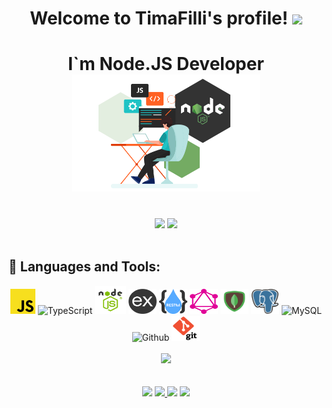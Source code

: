 <h1 align="center">
  Welcome to TimaFilli's profile!
  <img src="https://media.giphy.com/media/hvRJCLFzcasrR4ia7z/giphy.gif" width="28">
</h1>

<h1 align="center">
  I`m Node.JS Developer
  <br>
  <img src="./img/developer1.png" width="300">
</h1>

<br>
<div align="center">
  <a href="https://github.com/timafilli">
  <img height="150" src="https://github-readme-stats.vercel.app/api?username=timafilli&show_icons=true&theme=dark&include_all_commits=true&count_private=true"/></a>
<a>
  <img height="150" src="https://github-readme-stats.vercel.app/api/top-langs/?username=timafilli&layout=compact&langs_count=7&theme=dark"/>
  </a>
</div>

<br>
  
## 🤹 Languages and Tools:
<div style="display: inline_block" align="center">

  <img alt="JavaScript" height="40" width="40" src="./img/js1.png">

  <img alt="TypeScript" height="40" width="45" src="https://cdn.jsdelivr.net/gh/devicons/devicon/icons/typescript/typescript-original.svg">
  
  <!-- <img alt="Python" height="40" width="45" src="https://cdn.jsdelivr.net/gh/devicons/devicon/icons/python/python-original.svg">
   -->

  <img alt="Node.JS" height="45" width="50" src="./img/node3.png">

  <img alt="Express.JS" height="40" width="45" src="./img/express.png">

  <img alt="Rest API" height="40" width="45" src="./img/restApi.png">

  <img alt="GraphQL" height="40" width="45" src="./img/graphql1.png">

  <img alt="MongoDB" height="40" width="45" src="./img/mongo.png">

  <img alt="PostgreSQL" height="40" width="45" src="./img/psql3.png">


  <!-- <img alt="MongoDB" height="40" width="45" src="./img/mongoose.png"> -->

  <img alt="MySQL" height="40" width="45" src="https://cdn.jsdelivr.net/gh/devicons/devicon/icons/mysql/mysql-original.svg">

  <img alt="Github" height="40" width="45" src="https://cdn.jsdelivr.net/gh/devicons/devicon/icons/github/github-original.svg">

  <img alt="Github" height="40" width="45" src="./img/git.png">

</div>

<br>
  
<div align="center">
  <img src="https://raw.githubusercontent.com/diyorbekrustamjonov/diyorbekrustamjonov/output/github-contribution-grid-snake.svg" />
</div>

<br>  

<div align="center" style="background-image: url('./img/backgroundgif.gif');">
  <!-- <a href="https://www.youtube.com/channel/UCuqyDwL24mdZ0gqy6jXKL8g" target="_blank"><img src="https://img.shields.io/badge/YouTube-FF0000?style=for-the-badge&logo=youtube&logoColor=white" target="_blank"></a> -->
<br>
  <a href="https://t.me/TimaFilli" target="_blank"><img src="https://img.shields.io/badge/-TELEGRAM-%230077B5?style=for-the-badge&logo=telegram&logoColor=white"></a>
  <a href = "mailto:timafilli15@gmail.com"><img src="https://img.shields.io/badge/-Gmail-%23333?style=for-the-badge&logo=gmail&logoColor=red" target="_blank">
  <a href="https://www.linkedin.com/in/timafilli-zayniddinov-390553238/" target="_blank"><img src="https://img.shields.io/badge/-LinkedIn-%230077B5?style=for-the-badge&logo=linkedin&logoColor=white" target="_blank"></a> 
      <a href = "https://leetcode.com/TimaFilli/"><img src="https://img.shields.io/badge/-LeetCode-%23000?style=for-the-badge&logo=LeetCode&logoColor=white" target="_blank"></a>
  <!-- <a href = "https://www.codewars.com/users/diyorbekrustamjonov"><img src="https://img.shields.io/badge/-CODEWARS-%23333?style=for-the-badge&logo=codewars&logoColor=white" target="_blank"></a> -->

<br>  

</div>
